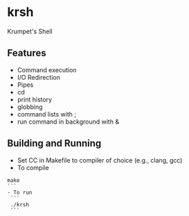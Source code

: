 # krsh
Krumpet's Shell

## Features
- Command execution
- I/O Redirection
- Pipes
- cd
- print history
- globbing
- command lists with ;
- run command in background with &

## Building and Running
- Set CC in Makefile to compiler of choice (e.g., clang, gcc)
- To compile
````
make
```
- To run
 ```
 ./krsh
 ```
